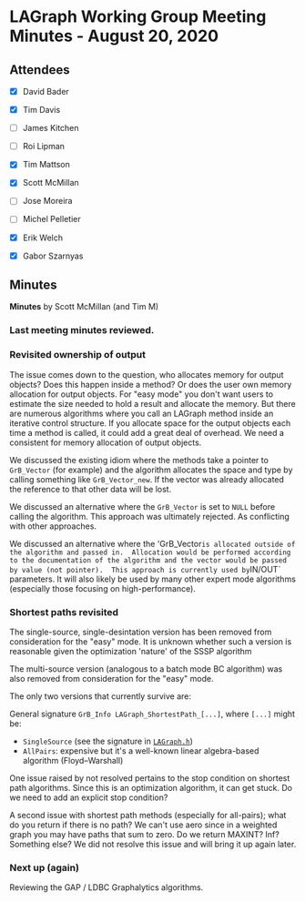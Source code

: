 # LAGraph Working Group Meeting Minutes - August 20, 2020

## Attendees
- [X] David Bader
- [X] Tim Davis
- [ ] James Kitchen
- [ ] Roi Lipman
- [X] Tim Mattson
- [X] Scott McMillan
- [ ] Jose Moreira
- [ ] Michel Pelletier
- [X] Erik Welch
- [X] Gabor Szarnyas


## Minutes

**Minutes** by Scott McMillan (and Tim M)

### Last meeting minutes reviewed.

### Revisited ownership of output

The issue comes down to the question, who allocates memory for output objects?  Does this happen inside a method?  Or does the user own memory allocation for output objects.  For "easy mode" you don't want users to estimate the size needed to hold a result and allocate the memory.  But there are numerous algorithms where you call an LAGraph method inside an iterative control structure.   If you allocate space for the output objects each time a method is called, it could add a great deal of overhead.  We need a consistent for memory allocation of output objects.

We discussed the existing idiom where the methods take a pointer to `GrB_Vector` (for example) and the algorithm allocates the space and type by calling something like `GrB_Vector_new`.  If the vector was already allocated the reference to that other data will be lost.

We discussed an alternative where the `GrB_Vector` is set to `NULL` before calling the algorithm.  This approach was ultimately rejected.  As conflicting with other approaches.

We discussed an alternative where the 'GrB_Vector` is allocated outside of the algorithm and passed in.  Allocation would be performed according to the documentation of the algorithm and the vector would be passed by value (not pointer).  This approach is currently used by `IN/OUT` parameters.  It will also likely be used by many other expert mode algorithms (especially those focusing on high-performance).

### Shortest paths revisited

The single-source, single-desintation version has been removed from consideration for the "easy" mode.  It is unknown whether such a version is reasonable given the optimization 'nature' of the SSSP algorithm

The multi-source version (analogous to a batch mode BC algorithm) was also removed from consideration for the "easy" mode.

The only two versions that currently survive are:

General signature `GrB_Info LAGraph_ShortestPath_[...]`, where `[...]` might be:

* `SingleSource` (see the signature in [`LAGraph.h`](../LAGraph.h))
* `AllPairs`: expensive but it's a well-known linear algebra-based algorithm (Floyd–Warshall)

One issue raised by not resolved pertains to the stop condition on shortest path algorithms.   Since this is an optimization algorithm, it can get stuck.  Do we need to add an explicit stop condition?

A second issue with shortest path methods (especially for all-pairs); what do you return if there is no path?  We can't use aero since in a weighted graph you may have paths that sum to zero.  Do we return MAXINT?  Inf?  Something else?   We did not resolve this issue and will bring it up again later.

### Next up (again)

Reviewing the GAP / LDBC Graphalytics algorithms.
